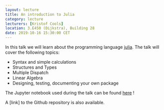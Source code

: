 ```yaml
---
layout: lecture
title: An introduction to Julia
category: lecture
lecturers: [Kristof Cools]
location: 3.E450 (Dijkstra), Building 28 
date: 2019-10-16 15:30:00 CET
---
```


In this talk we will learn about the programming language [julia]. The talk will cover the following topics:

 * Syntax and simple calculations
 * Structures and Types
 * Multiple Dispatch
 * Linear Algebra
 * Designing, testing, documenting your own package

 The Jupyter notebook used during the talk can be found [here](/../presentations/Julia_Kristof/Banana.ipynb) !

 A [link] to the Github repository is also available.


[julia]:https://julialang.org/
[here]:https://github.com/krcools/Banana.jl